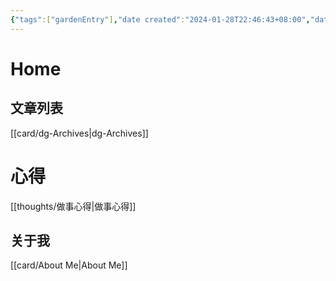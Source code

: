 ```yaml
---
{"tags":["gardenEntry"],"date created":"2024-01-28T22:46:43+08:00","date modified":"2024-03-22T19:01:00+08:00","dg-publish":true,"dg-home":true,"dg-pinned":true,"dg-show-backlinks":false,"dg-home-link":false,"dg-show-local-graph":false,"dg-show-toc":false,"dg-show-file-tree":true,"view-date":"2024-03-22","view-count":3,"permalink":"/0 Home dy-turbo/","pinned":true,"dgShowFileTree":true,"dgPassFrontmatter":true,"noteIcon":"2","created":"2024-01-28T22:46:43+08:00","updated":"2024-03-22T19:01:00+08:00"}
---
```



# Home

## 文章列表

[[card/dg-Archives\|dg-Archives]]

# 心得

[[thoughts/做事心得\|做事心得]]

## 关于我

[[card/About Me\|About Me]]
